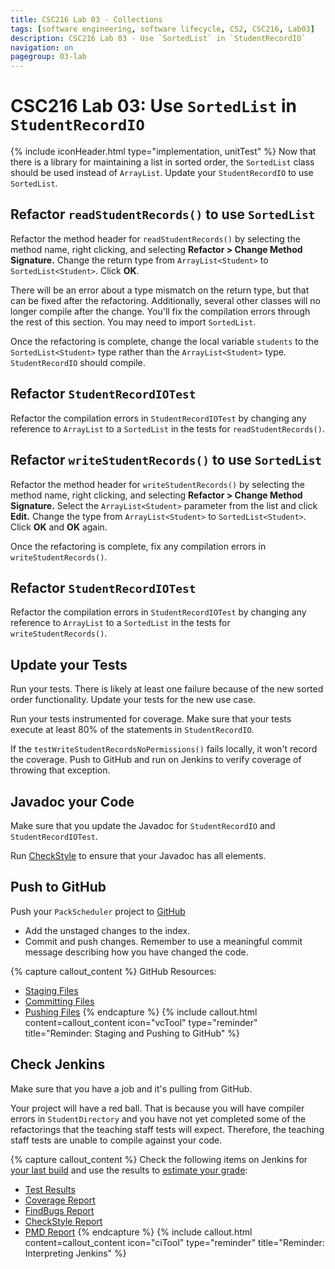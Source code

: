 ```yaml
---
title: CSC216 Lab 03 - Collections
tags: [software engineering, software lifecycle, CS2, CSC216, Lab03]
description: CSC216 Lab 03 - Use `SortedList` in `StudentRecordIO`
navigation: on
pagegroup: 03-lab
---
```

# CSC216 Lab 03: Use `SortedList` in `StudentRecordIO`
{% include iconHeader.html type="implementation, unitTest" %}
Now that there is a library for maintaining a list in sorted order, the `SortedList` class should be used instead of `ArrayList`.  Update your `StudentRecordIO` to use `SortedList`.


## Refactor `readStudentRecords()` to use `SortedList`
Refactor the method header for `readStudentRecords()` by selecting the method name, right clicking, and selecting **Refactor > Change Method Signature.**  Change the return type from `ArrayList<Student>` to `SortedList<Student>`.  Click **OK**.

There will be an error about a type mismatch on the return type, but that can be fixed after the refactoring.  Additionally, several other classes will no longer compile after the change.  You'll fix the compilation errors through the rest of this section.  You may need to import `SortedList`.

Once the refactoring is complete, change the local variable `students` to the `SortedList<Student>` type rather than the `ArrayList<Student>` type.  `StudentRecordIO` should compile.


## Refactor `StudentRecordIOTest`
Refactor the compilation errors in `StudentRecordIOTest` by changing any reference to `ArrayList` to a `SortedList` in the tests for `readStudentRecords()`.


## Refactor `writeStudentRecords()` to use `SortedList`
Refactor the method header for `writeStudentRecords()` by selecting the method name, right clicking, and selecting **Refactor > Change Method Signature.**  Select the `ArrayList<Student>` parameter from the list and click **Edit.**  Change the type from `ArrayList<Student>` to `SortedList<Student>`.  Click **OK** and **OK** again.

Once the refactoring is complete, fix any compilation errors in `writeStudentRecords()`.


## Refactor `StudentRecordIOTest`
Refactor the compilation errors in `StudentRecordIOTest` by changing any reference to `ArrayList` to a `SortedList` in the tests for `writeStudentRecords()`.


## Update your Tests
Run your tests.  There is likely at least one failure because of the new sorted order functionality.  Update your tests for the new use case.

Run your tests instrumented for coverage.  Make sure that your tests execute at least 80% of the statements in `StudentRecordIO`.  

If the `testWriteStudentRecordsNoPermissions()` fails locally, it won't record the coverage.  Push to GitHub and run on Jenkins to verify coverage of throwing that exception. 
    

## Javadoc your Code
Make sure that you update the Javadoc for `StudentRecordIO` and `StudentRecordIOTest`. 

Run [CheckStyle](../../gp1/gp1-static-analysis#checkstyle) to ensure that your Javadoc has all elements.


## Push to GitHub
Push your `PackScheduler` project to [GitHub](https://github.ncsu.edu)

  * Add the unstaged changes to the index.
  * Commit and push changes.  Remember to use a meaningful commit message describing how you have changed the code.  


{% capture callout_content %}
GitHub Resources:

  * [Staging Files](../../git-tutorial/git-staging)
  * [Committing Files](../../git-tutorial/git-commit)
  * [Pushing Files](../../git-tutorial/git-push)
{% endcapture %}
{% include callout.html content=callout_content icon="vcTool" type="reminder" title="Reminder: Staging and Pushing to GitHub" %}


## Check Jenkins
Make sure that you have a job and it's pulling from GitHub.

Your project will have a red ball.  That is because you will have compiler errors in `StudentDirectory` and you have not yet completed some of the refactorings that the teaching staff tests will expect.  Therefore, the teaching staff tests are unable to compile against your code.


{% capture callout_content %}
Check the following items on Jenkins for [your last build](../../jenkins/#build-summary-page) and use the results to [estimate your grade](../../jenkins/#grade-estimation-example):

  * [Test Results](../../jenkins/#test-results)
  * [Coverage Report](../../jenkins/#coverage-report)
  * [FindBugs Report](../../jenkins/#findbugs-report)
  * [CheckStyle Report](../../jenkins/#checkstyle-report)
  * [PMD Report](../../jenkins/#pmd-report)
{% endcapture %}
{% include callout.html content=callout_content icon="ciTool" type="reminder" title="Reminder: Interpreting Jenkins" %}
